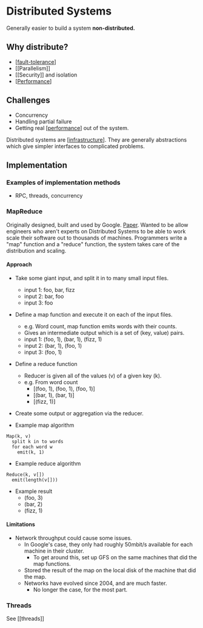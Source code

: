 # Distributed Systems

Generally easier to  build a system **non-distributed.**

## Why distribute?
- [[fault-tolerance]]
- [[Parallelism]]
- [[Security]] and isolation
- [[Performance]]
## Challenges
- Concurrency
- Handling partial failure
- Getting real [[performance]] out of the system.

Distributed systems are [[infrastructure]]. They are generally abstractions
which give simpler interfaces to complicated problems. 

## Implementation

### Examples of implementation methods
- RPC, threads, concurrency

### MapReduce

Originally designed, built and used by Google. [Paper](https://static.googleusercontent.com/media/research.google.com/en//archive/mapreduce-osdi04.pdf). Wanted to be allow engineers who aren't experts on Distributed Systems to be able to work scale their software out to thousands of machines. Programmers write a "map" function and a "reduce" function, the system takes care of the distribution and scaling.

#### Approach

- Take some giant input, and split it in to many small input files.
  - input 1: foo, bar, fizz
  - input 2: bar, foo
  - input 3: foo
- Define a map function and execute it on each of the input files.
  - e.g. Word count, map function emits words with their counts.
  - Gives an intermediate output which is a set of (key, value) pairs.
  - input 1: (foo, 1), (bar, 1), (fizz, 1)
  - input 2: (bar, 1), (foo, 1)
  - input 3: (foo, 1)
- Define a reduce function
  - Reducer is given all of the values (v) of a given key (k).
  - e.g. From word count
    - [(foo, 1), (foo, 1), (foo, 1)]
    - [(bar, 1), (bar, 1)]
    - [(fizz, 1)]
- Create some output or aggregation via the reducer.

- Example map algorithm
```
Map(k, v)
  split k in to words
  for each word w
    emit(k, 1)
```

- Example reduce algorithm
```
Reduce(k, v[])
  emit(length(v[]))
```

- Example result
  - (foo, 3)
  - (bar, 2)
  - (fizz, 1)

#### Limitations

- Network throughput could cause some issues.
  - In Google's case, they only had roughly 50mbit/s available for each machine in their cluster.
    - To get around this, set up GFS on the same machines that did the map functions.
  - Stored the result of the map on the local disk of the machine that did the map.
  - Networks have evolved since 2004, and are much faster.
    - No longer the case, for the most part.

### Threads

See [[threads]]

[//begin]: # "Autogenerated link references for markdown compatibility"
[fault-tolerance]: fault-tolerance "Fault Tolerance"
[performance]: performance "Performance"
[infrastructure]: infrastructure "Infrastructure"
[//end]: # "Autogenerated link references"